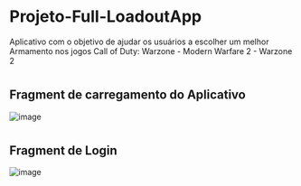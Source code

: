 # Projeto-Full-LoadoutApp
Aplicativo com o objetivo de ajudar os usuários a escolher um melhor Armamento nos jogos Call of Duty: Warzone - Modern Warfare 2 - Warzone 2
#


## Fragment de carregamento do Aplicativo
![image](https://user-images.githubusercontent.com/62159849/197929813-55497be0-9ec6-4d4a-ad4a-cae6ed2b27db.png)
#

## Fragment de Login
![image](https://user-images.githubusercontent.com/62159849/197929967-54fba3eb-5731-4aeb-b992-db37ac607c72.png)

